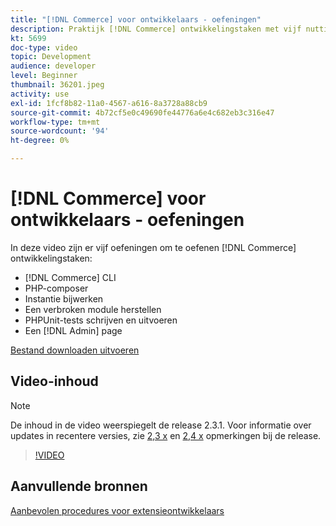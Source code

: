 ```yaml
---
title: "[!DNL Commerce] voor ontwikkelaars - oefeningen"
description: Praktijk [!DNL Commerce] ontwikkelingstaken met vijf nuttige oefeningen.
kt: 5699
doc-type: video
topic: Development
audience: developer
level: Beginner
thumbnail: 36201.jpeg
activity: use
exl-id: 1fcf8b82-11a0-4567-a616-8a3728a88cb9
source-git-commit: 4b72cf5e0c49690fe44776a6e4c682eb3c316e47
workflow-type: tm+mt
source-wordcount: '94'
ht-degree: 0%

---
```


# [!DNL Commerce] voor ontwikkelaars - oefeningen

In deze video zijn er vijf oefeningen om te oefenen [!DNL Commerce] ontwikkelingstaken:

- [!DNL Commerce] CLI
- PHP-composer
- Instantie bijwerken
- Een verbroken module herstellen
- PHPUnit-tests schrijven en uitvoeren
- Een [!DNL Admin] page

[Bestand downloaden uitvoeren](./assets/FreeIntro2.3.1.zip)

## Video-inhoud

>[!NOTE]
>
>De inhoud in de video weerspiegelt de release 2.3.1. Voor informatie over updates in recentere versies, zie [ 2,3 x](https://devdocs.magento.com/guides/v2.3/release-notes/bk-release-notes.html) en [2,4 x](https://devdocs.magento.com/guides/v2.4/release-notes/bk-release-notes.html) opmerkingen bij de release.

>[!VIDEO](https://video.tv.adobe.com/v/36201?quality=12&learn=on)

## Aanvullende bronnen

[Aanbevolen procedures voor extensieontwikkelaars](https://devdocs.magento.com/guides/v2.4/ext-best-practices/bk-ext-best-practices.html)

